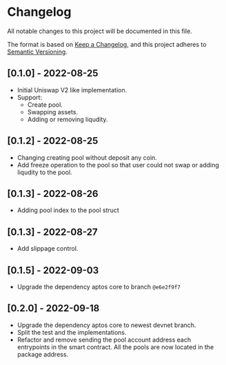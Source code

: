 # Changelog
All notable changes to this project will be documented in this file.

The format is based on [Keep a Changelog](https://keepachangelog.com/en/1.0.0/),
and this project adheres to [Semantic Versioning](https://semver.org/spec/v2.0.0.html).

## [0.1.0] - 2022-08-25
- Initial Uniswap V2 like implementation. 
- Support:
    - Create pool.
    - Swapping assets.
    - Adding or removing liqudity.

## [0.1.2] - 2022-08-25
- Changing creating pool without deposit any coin.
- Add freeze operation to the pool so that user could not swap or adding liqudity to the pool.

## [0.1.3] - 2022-08-26
- Adding pool index to the pool struct

## [0.1.3] - 2022-08-27
- Add slippage control.

## [0.1.5] - 2022-09-03
- Upgrade the dependency aptos core to branch `@e6e2f9f7`

## [0.2.0] - 2022-09-18
- Upgrade the dependency aptos core to newest devnet branch.
- Split the test and the implementations.
- Refactor and remove sending the pool account address each entrypoints in the smart contract. All the pools are now located in the package address.